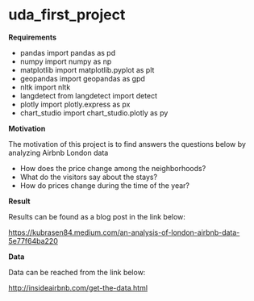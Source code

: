 # uda_first_project

**Requirements**

- pandas import pandas as pd
- numpy import numpy as np
- matplotlib import matplotlib.pyplot as plt
- geopandas import geopandas as gpd
- nltk import nltk
- langdetect from langdetect import detect
- plotly import plotly.express as px
- chart_studio import chart_studio.plotly as py

**Motivation**

The motivation of this project is to find answers the questions below by analyzing Airbnb London data
- How does the price change among the neighborhoods?
- What do the visitors say about the stays?
- How do prices change during the time of the year?


**Result**

Results can be found as a blog post in the link below:

https://kubrasen84.medium.com/an-analysis-of-london-airbnb-data-5e77f64ba220


**Data**

Data can be reached from the link below:

http://insideairbnb.com/get-the-data.html


